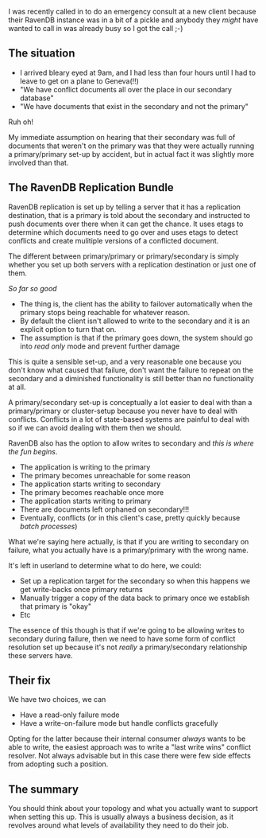 I was recently called in to do an emergency consult at a new client because their RavenDB instance was in a bit of a pickle and anybody they *might* have wanted to call in was already busy so I got the call ;-)

## The situation

- I arrived bleary eyed at 9am, and I had less than four hours until I had to leave to get on a plane to Geneva(!!)
- "We have conflict documents all over the place in our secondary database"
- "We have documents that exist in the secondary and not the primary"

Ruh oh!

My immediate assumption on hearing that their secondary was full of documents that weren't on the primary was that they were actually running a primary/primary set-up by accident, but in actual fact it was slightly more involved than that.

## The RavenDB Replication Bundle

RavenDB replication is set up by telling a server that it has a replication destination, that is a primary is told about the secondary and instructed to push documents over there when it can get the chance. It uses etags to determine which documents need to go over and uses etags to detect conflicts and create mulitiple versions of a conflicted document.

The different between primary/primary or primary/secondary is simply whether you set up both servers with a replication destination or just one of them.

*So far so good*

- The thing is, the client has the ability to failover automatically when the primary stops being reachable for whatever reason. 
- By default the client isn't allowed to write to the secondary and it is an explicit option to turn that on.
- The assumption is that if the primary goes down, the system should go into *read only* mode and prevent further damage

This is quite a sensible set-up, and a very reasonable one because you don't know what caused that failure, don't want the failure to repeat on the secondary and a diminished functionality is still better than no functionality at all.

A primary/secondary set-up is conceptually a lot easier to deal with than a primary/primary or cluster-setup because you never have to deal with conflicts. Conflicts in a lot of state-based systems are painful to deal with so if we can avoid dealing with them then we should.

RavenDB also has the option to allow writes to secondary and *this is where the fun begins*.

- The application is writing to the primary
- The primary becomes unreachable for some reason
- The application starts writing to secondary
- The primary becomes reachable once more
- The application starts writing to primary
- There are documents left orphaned on secondary!!!
- Eventually, conflicts (or in this client's case, pretty quickly because *batch processes*)

What we're saying here actually, is that if you are writing to secondary on failure, what you actually have is a primary/primary with the wrong name.

It's left in userland to determine what to do here, we could:

- Set up a replication target for the secondary so when this happens we get write-backs once primary returns
- Manually trigger a copy of the data back to primary once we establish that primary is "okay"
- Etc

The essence of this though is that if we're going to be allowing writes to secondary during failure, then we need to have some form of conflict resolution set up because it's not *really* a primary/secondary relationship these servers have.

## Their fix

We have two choices, we can 

- Have a read-only failure mode
- Have a write-on-failure mode but handle conflicts gracefully

Opting for the latter because their internal consumer *always* wants to be able to write, the easiest approach was to write a "last write wins" conflict resolver. Not always advisable but in this case there were few side effects from adopting such a position.

## The summary

You should think about your topology and what you actually want to support when setting this up. This is usually always a business decision, as it revolves around what levels of availability they need to do their job.

